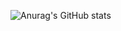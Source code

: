 <p class="has-line-data" data-line-start="0" data-line-end="1"><img src="https://github-readme-stats.vercel.app/api?username=Mannan-Ali&amp;show_icons=true&amp;theme=transparent" alt="Anurag's GitHub stats"></p>
